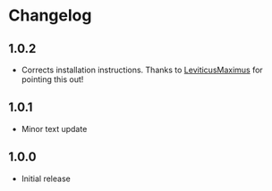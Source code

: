 # Changelog
## 1.0.2
* Corrects installation instructions. Thanks to [LeviticusMaximus](https://github.com/LeviticusMaximus) for pointing this out!

## 1.0.1
* Minor text update

## 1.0.0
* Initial release
